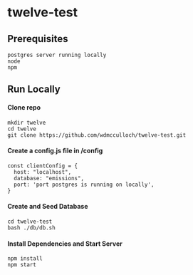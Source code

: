 # twelve-test

## Prerequisites
```
postgres server running locally
node
npm
```
## Run Locally
#### Clone repo
```
mkdir twelve
cd twelve
git clone https://github.com/wdmcculloch/twelve-test.git
```

#### Create a config.js file in /config
```
const clientConfig = {
  host: "localhost",
  database: "emissions",
  port: 'port postgres is running on locally',
}
```

#### Create and Seed Database
```
cd twelve-test
bash ./db/db.sh
```
#### Install Dependencies and Start Server
```
npm install
npm start
```
